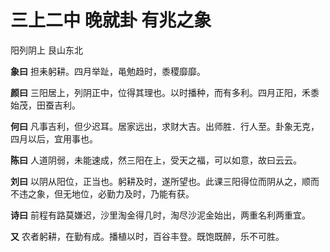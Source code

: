 # 三上二中 晚就卦 有兆之象

阳列阴上 艮山东北

**象曰** 担耒躬耕。四月举趾，黾勉趋时，黍稷靡靡。

**颜曰** 三阳居上，列阴正中，位得其理也。以时播种，而有多利。四月正阳，禾黍始茂，田蚕吉利。

**何曰** 凡事吉利，但少迟耳。居家远出，求财大吉。出师胜．行人至。卦象无克，四月以后，宜用事也。

**陈曰** 人道阴弱，未能速成，然三阳在上，受天之福，可以如意，故曰云云。

**刘曰** 以阴从阳位，正当也。躬耕及时，遂所望也。此课三阳得位而阴从之，顺而不违之象，但无地位，必勤力及时，乃能有获。

**诗曰** 前程有路莫嫌迟，沙里淘金得几时，淘尽沙泥金始出，两重名利两重宜。

**又** 农者躬耕，在勤有成。播植以时，百谷丰登。既饱既醉，乐不可胜。
